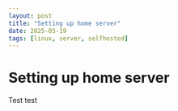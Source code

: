 ```yaml
---
layout: post
title: "Setting up home server"
date: 2025-05-19
tags: [linux, server, selfhosted]
---
```


# Setting up home server

Test test